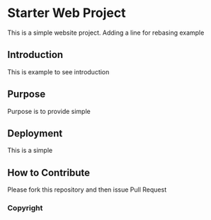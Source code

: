 # Starter Web Project

This is a simple website project. Adding a line for rebasing example

## Introduction

This is example to see introduction

## Purpose

Purpose is to provide simple

## Deployment

This is a simple

## How to Contribute

Please fork this repository and then issue Pull Request

### Copyright